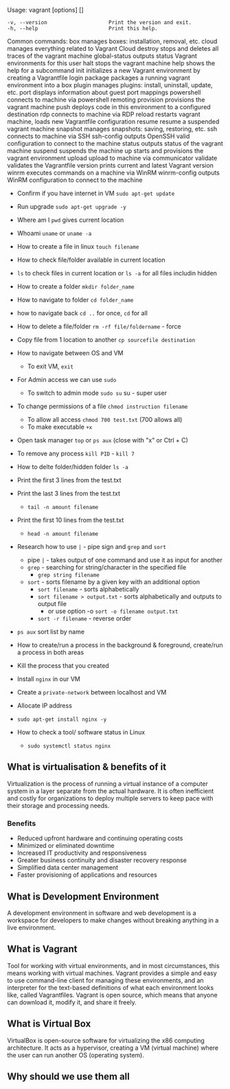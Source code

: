 Usage: vagrant [options] <command> [<args>]

    -v, --version                    Print the version and exit.
    -h, --help                       Print this help.

Common commands:
     box             manages boxes: installation, removal, etc.
     cloud           manages everything related to Vagrant Cloud
     destroy         stops and deletes all traces of the vagrant machine
     global-status   outputs status Vagrant environments for this user
     halt            stops the vagrant machine
     help            shows the help for a subcommand
     init            initializes a new Vagrant environment by creating a Vagrantfile
     login
     package         packages a running vagrant environment into a box
     plugin          manages plugins: install, uninstall, update, etc.
     port            displays information about guest port mappings
     powershell      connects to machine via powershell remoting
     provision       provisions the vagrant machine
     push            deploys code in this environment to a configured destination
     rdp             connects to machine via RDP
     reload          restarts vagrant machine, loads new Vagrantfile configuration
     resume          resume a suspended vagrant machine
     snapshot        manages snapshots: saving, restoring, etc.
     ssh             connects to machine via SSH
     ssh-config      outputs OpenSSH valid configuration to connect to the machine
     status          outputs status of the vagrant machine
     suspend         suspends the machine
     up              starts and provisions the vagrant environment
     upload          upload to machine via communicator
     validate        validates the Vagrantfile
     version         prints current and latest Vagrant version
     winrm           executes commands on a machine via WinRM
     winrm-config    outputs WinRM configuration to connect to the machine

- Confirm if you have internet in VM
    `sudo apt-get update`
- Run upgrade
    `sudo apt-get upgrade -y`
- Where am I `pwd` gives current location
- Whoami `uname` or `uname -a`
- How to create a file in linux `touch filename`
- How to check file/folder available in current location
- `ls` to check files in current location or `ls -a` for all files includin hidden
- How to create a folder `mkdir folder_name`
- How to navigate to folder `cd folder_name`
- how to navigate back `cd ..` for once, `cd` for all
- How to delete a file/folder `rm -rf file/foldername` - force
- Copy file from 1 location to another `cp sourcefile destination`
- How to navigate between OS and VM
  - To exit VM, `exit`
- For Admin access we can use `sudo`
  - To switch to admin mode `sudo su` su - super user
- To change permissions of a file `chmod instruction filename`
  - To allow all access `chmod 700 test.txt` (700 allows all)
  - To make executable `+x`
- Open task manager `top` or `ps aux` (close with "x" or Ctrl + C)
- To remove any process `kill PID` - `kill 7`
- How to delte folder/hidden folder `ls -a`
- Print the first 3 lines from the test.txt
- Print the last 3 lines from the test.txt
  - `tail -n amount filename`
- Print the first 10 lines from the test.txt
  - `head -n amount filename`
- Research how to use `|` - pipe sign and `grep` and `sort`
  - pipe `|` - takes output of one command and use it as input for another
  - `grep` - searching for string/character in the specified file
    - `grep string filename`
  - `sort` - sorts filename by a given key with an additional option
    - `sort filename` - sorts alphabetically
    - `sort filename > output.txt` - sorts alphabetically and outputs to output file
      - or use option -o `sort -o filename output.txt`
    - `sort -r filename` - reverse order
- `ps aux` sort list by name
- How to create/run a process in the background & foreground, create/run a process in both areas
- Kill the process that you created

- Install `nginx` in our VM
- Create a `private-network` between localhost and VM
- Allocate IP address
- `sudo apt-get install nginx -y`
- How to check a tool/ software status in Linux
  - `sudo systemctl status nginx`

## What is virtualisation & benefits of it

Virtualization is the process of running a virtual instance of a computer system in a layer separate from the actual hardware. It is often inefficient and costly for organizations to deploy multiple servers to keep pace with their storage and processing needs.

### Benefits

- Reduced upfront hardware and continuing operating costs
- Minimized or eliminated downtime
- Increased IT productivity and responsiveness
- Greater business continuity and disaster recovery response
- Simplified data center management
- Faster provisioning of applications and resources

## What is Development Environment

A development environment in software and web development is a workspace for developers to make changes without breaking anything in a live environment.

## What is Vagrant

Tool for working with virtual environments, and in most circumstances, this means working with virtual machines. Vagrant provides a simple and easy to use command-line client for managing these environments, and an interpreter for the text-based definitions of what each environment looks like, called Vagrantfiles. Vagrant is open source, which means that anyone can download it, modify it, and share it freely.

## What is Virtual Box

VirtualBox is open-source software for virtualizing the x86 computing architecture. It acts as a hypervisor, creating a VM (virtual machine) where the user can run another OS (operating system).

## Why should we use them all
